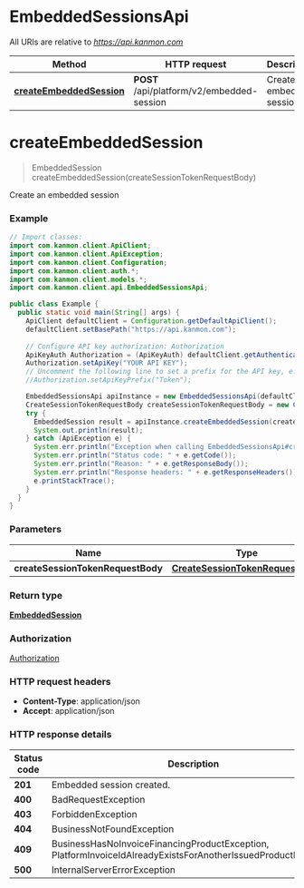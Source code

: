 # EmbeddedSessionsApi

All URIs are relative to *https://api.kanmon.com*

| Method | HTTP request | Description |
|------------- | ------------- | -------------|
| [**createEmbeddedSession**](EmbeddedSessionsApi.md#createEmbeddedSession) | **POST** /api/platform/v2/embedded-session | Create an embedded session |


<a id="createEmbeddedSession"></a>
# **createEmbeddedSession**
> EmbeddedSession createEmbeddedSession(createSessionTokenRequestBody)

Create an embedded session

### Example
```java
// Import classes:
import com.kanmon.client.ApiClient;
import com.kanmon.client.ApiException;
import com.kanmon.client.Configuration;
import com.kanmon.client.auth.*;
import com.kanmon.client.models.*;
import com.kanmon.client.api.EmbeddedSessionsApi;

public class Example {
  public static void main(String[] args) {
    ApiClient defaultClient = Configuration.getDefaultApiClient();
    defaultClient.setBasePath("https://api.kanmon.com");
    
    // Configure API key authorization: Authorization
    ApiKeyAuth Authorization = (ApiKeyAuth) defaultClient.getAuthentication("Authorization");
    Authorization.setApiKey("YOUR API KEY");
    // Uncomment the following line to set a prefix for the API key, e.g. "Token" (defaults to null)
    //Authorization.setApiKeyPrefix("Token");

    EmbeddedSessionsApi apiInstance = new EmbeddedSessionsApi(defaultClient);
    CreateSessionTokenRequestBody createSessionTokenRequestBody = new CreateSessionTokenRequestBody(); // CreateSessionTokenRequestBody | 
    try {
      EmbeddedSession result = apiInstance.createEmbeddedSession(createSessionTokenRequestBody);
      System.out.println(result);
    } catch (ApiException e) {
      System.err.println("Exception when calling EmbeddedSessionsApi#createEmbeddedSession");
      System.err.println("Status code: " + e.getCode());
      System.err.println("Reason: " + e.getResponseBody());
      System.err.println("Response headers: " + e.getResponseHeaders());
      e.printStackTrace();
    }
  }
}
```

### Parameters

| Name | Type | Description  | Notes |
|------------- | ------------- | ------------- | -------------|
| **createSessionTokenRequestBody** | [**CreateSessionTokenRequestBody**](CreateSessionTokenRequestBody.md)|  | |

### Return type

[**EmbeddedSession**](EmbeddedSession.md)

### Authorization

[Authorization](../README.md#Authorization)

### HTTP request headers

 - **Content-Type**: application/json
 - **Accept**: application/json

### HTTP response details
| Status code | Description | Response headers |
|-------------|-------------|------------------|
| **201** | Embedded session created. |  -  |
| **400** | BadRequestException |  -  |
| **403** | ForbiddenException |  -  |
| **404** | BusinessNotFoundException |  -  |
| **409** | BusinessHasNoInvoiceFinancingProductException, PlatformInvoiceIdAlreadyExistsForAnotherIssuedProductException |  -  |
| **500** | InternalServerErrorException |  -  |

